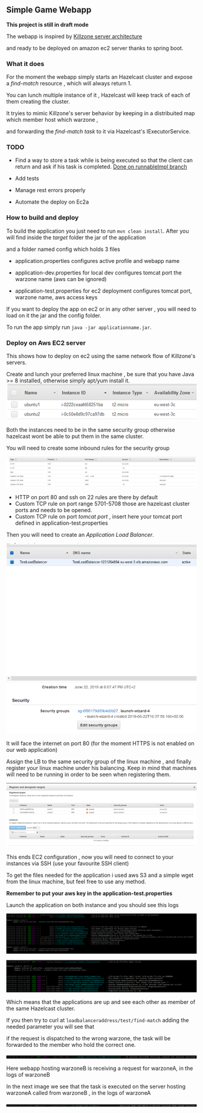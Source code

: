 ## Simple Game Webapp

**This project is still in draft mode**

The webapp is inspired by [Killzone server architecture](https://www.guerrilla-games.com/read/the-server-architecture-behind-killzone-shadow-fall)

and ready to be deployed on amazon ec2 server thanks to spring boot.

### What it does

For the moment the webapp simply starts an Hazelcast cluster and expose a *find-match* resource , which will always return 1.

You can lunch multiple instance of it , Hazelcast will keep track of each of them creating the cluster.

It tryies to mimic Killzone's server behavior by keeping in a distribuited map which member host which warzone , 

and forwarding the  *find-match task*  to it via Hazelcast's IExecutorService. 

### TODO 

- Find a way to store a task while is being executed so that the client can return and ask if his task is completed. [Done on runnableImpl branch](https://github.com/Tiamaroth/game-webapp/tree/runnableImpl)

- Add tests

- Manage rest errors properly

- Automate the deploy on Ec2a

### How to build and deploy

To build the application you just need to run `mvn clean install`. After you will find inside the *target* folder the jar of the application 

and a folder named config which holds 3 files 

- application.properties configures active profile and webapp name

- application-dev.properties for local dev configures tomcat port the warzone name (aws can be ignored)

- application-test.properties for ec2 deployment  configures tomcat port, warzone name, aws access keys

If you want to deploy the app on ec2 or in any other server , you will need to load on it the jar and the config folder. 

To run the app simply run `java -jar applicationname.jar`.

### Deploy on Aws EC2 server

This shows how to deploy on ec2 using the same network flow of Killzone's servers.  

Create and lunch your preferred linux machine , be sure that you have Java >= 8 installed, otherwise simply apt/yum install it.
	![T2 micro instances](/asset/Ec2-1.PNG)

Both the instances need to be in the same security group otherwise hazelcast wont be able to put them in the same cluster.

You will need to create some inbound rules for the security group 

![security rules](/asset/Ec2-2-inbound.PNG)

- HTTP on port 80 and ssh on 22 rules are there by default 
- Custom TCP rule on port range 5701-5708 those are hazelcast cluster ports and needs to be opened.
- Custom TCP rule on port *tomcat port* , insert here your tomcat port defined in application-test.properties

Then you will need to create an *Application Load Balancer*.

![LB Created](/asset/Ec2-3.PNG)


It will face the internet on port 80 (for the moment HTTPS is not enabled on our web application) 

Assign the LB to the same security group of the linux machine , and finally register your linux machine under his balancing. Keep in mind that machines will need  to be running in order to be seen when registering them.


![Registered instance](/asset/Ec2-4.PNG)

This ends EC2 configuration , now you will need to connect to your instances via SSH (use your favourite SSH client) 

To get the files needed for the application i used aws S3 and a simple wget from the linux machine, but feel free to use any method.

**Remember to put your aws key in the application-test.properties**

Launch the application on both instance and you should see this logs

![Registered instance](/asset/hazel1.PNG)

![Registered instance](/asset/hazel2.PNG)


Which means that the applications are up and see each other as member of the same Hazelcast cluster.

If you then try to curl at `loadbalanceraddress/test/find-match` adding the needed parameter you will see that

if the request is dispatched to the wrong warzone, the task will be forwarded to the member who hold the correct one.

![Registered instance](/asset/hazel3.PNG)

Here webapp hosting warzoneB is receiving a request for warzoneA, in the logs of warzoneB

In the next image we see that the task is executed on the server hosting warzoneA called from warzoneB , in the logs of warzoneA

![Registered instance](/asset/hazel4.PNG)


